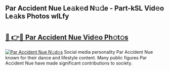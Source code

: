 ## Par Accident Nue Le𝚊k𝚎d N𝚞𝚍e - Part-kSL Vid𝚎o Le𝚊ks Photos wILfy

# <h2><a href="http://fbaxha3.evod.top/?m=Par+Accident+Nue">🔗 👉🔴 Par Accident Nue Vid𝚎o Ph𝚘t𝚘s</a></h2>

[![Par Accident Nue N𝚞d𝚎s](https://i.imgur.com/8V9OHl7.gif)](http://fbaxha3.evod.top/?m=Par+Accident+Nue)
Social media personality Par Accident Nue known for their dance and lifestyle content. Many public figures Par Accident Nue have made significant contributions to society. 
